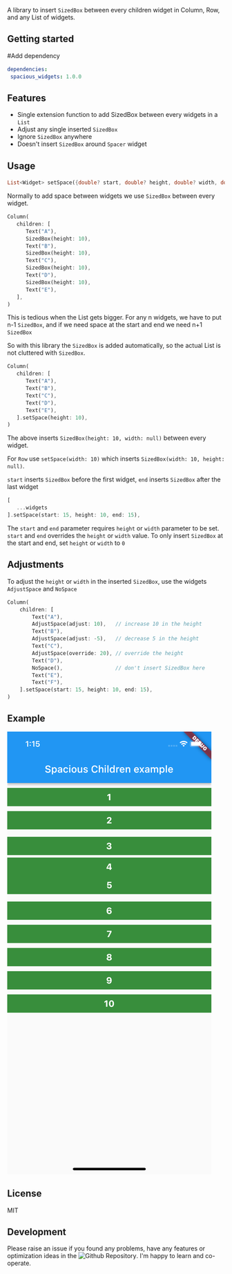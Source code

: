 A library to insert `SizedBox` between every children widget in Column, Row, and any List of widgets.

## Getting started

#Add dependency
```yaml  
dependencies:  
 spacious_widgets: 1.0.0
 ```  

## Features

* Single extension function to add SizedBox between every widgets in a `List`
* Adjust any single inserted `SizedBox`
* Ignore `SizedBox` anywhere
* Doesn't insert `SizedBox` around `Spacer` widget

## Usage

```dart  
List<Widget> setSpace({double? start, double? height, double? width, double? end});  
```  

Normally to add space between widgets we use `SizedBox` between every widget.

```dart  
Column(  
   children: [
      Text("A"),
      SizedBox(height: 10),
      Text("B"),
      SizedBox(height: 10),
      Text("C"),
      SizedBox(height: 10),
      Text("D"),
      SizedBox(height: 10),
      Text("E"),
   ],
)  
```  

This is tedious when the List gets bigger. For any n widgets, we have to put n-1 `SizedBox`, and if we need space at the start and end we need n+1 `SizedBox`

So with this library the `SizedBox` is added automatically, so the actual List is not cluttered with `SizedBox`.

```dart  
Column(  
   children: [
      Text("A"),
      Text("B"),
      Text("C"),
      Text("D"),
      Text("E"),
   ].setSpace(height: 10),
)  
```  

The above inserts `SizedBox(height: 10, width: null)` between every widget.

For `Row` use `setSpace(width: 10)` which inserts `SizedBox(width: 10, height: null)`.

`start` inserts `SizedBox` before the first widget, `end` inserts `SizedBox` after the last widget

```dart  
[  
   ...widgets
].setSpace(start: 15, height: 10, end: 15),  
```  

The `start` and `end` parameter requires `height` or `width` parameter to be set.  
`start` and `end` overrides the `height` or `width` value.
To only insert `SizedBox` at the start and end, set `height` or `width` to `0`

## Adjustments

To adjust the `height` or `width` in the inserted `SizedBox`, use the widgets `AdjustSpace` and `NoSpace`

```dart  
Column(  
    children: [
        Text("A"),
        AdjustSpace(adjust: 10),   // increase 10 in the height
        Text("B"),
        AdjustSpace(adjust: -5),   // decrease 5 in the height
        Text("C"),  
        AdjustSpace(override: 20), // override the height
        Text("D"),
        NoSpace(),                 // don't insert SizedBox here
        Text("E"),
        Text("F"),
    ].setSpace(start: 15, height: 10, end: 15),
)  
```  

## Example
![](screenshot.png)

## License

MIT

## Development

Please raise an issue if you found any problems, have any features or optimization ideas in the ![Github Repository](https://github.com/alraj-dev/spacious_widgets). I'm happy to learn and co-operate.
